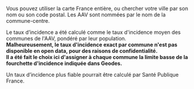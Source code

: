 Vous pouvez utiliser la carte France entière, ou chercher votre ville par son nom ou son code postal. Les AAV sont nommées par le nom de la commune-centre.

Le taux d’incidence a été calculé comme le taux d'incidence moyen des communes de l'AAV, pondéré par leur population.    
**Malheureusement, le taux d'incidence exact par commune n'est pas disponible en open data, pour des raisons de confidentialité.    
Il a été fait le choix ici d'assigner à chaque commune la limite basse de la fourchette d'incidence indiquée dans Geodes.**

Un taux d’incidence plus fiable pourrait être calculé par Santé Publique France. 